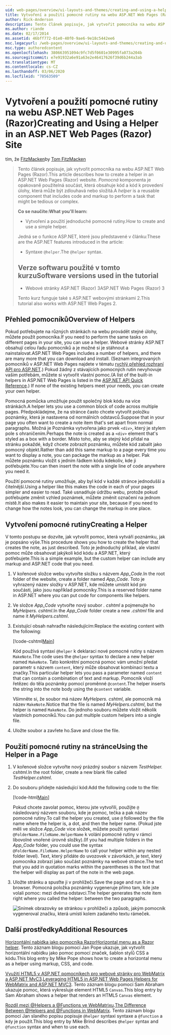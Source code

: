 ```yaml
---
uid: web-pages/overview/ui-layouts-and-themes/creating-and-using-a-helper-in-an-aspnet-web-pages-site
title: Vytvoření a použití pomocné rutiny na webu ASP.NET Web Pages (Razor) | Microsoft Docs
author: Rick-Anderson
description: Tento článek popisuje, jak vytvořit pomocníka na webu ASP.NET Web Pages (Razor). Pomocná komponenta je opakovaně použitelná součást, která zahrnuje kód a označení ke výkonu...
ms.author: riande
ms.date: 02/17/2014
ms.assetid: 46bff772-01e0-40f0-9ae6-9e18c5442ee6
msc.legacyurl: /web-pages/overview/ui-layouts-and-themes/creating-and-using-a-helper-in-an-aspnet-web-pages-site
msc.type: authoredcontent
ms.openlocfilehash: 380663951094c9fc7d5f0601e30995fa073a204b
ms.sourcegitcommit: e7e91932a6e91a63e2e46417626f39d6b244a3ab
ms.translationtype: MT
ms.contentlocale: cs-CZ
ms.lasthandoff: 03/06/2020
ms.locfileid: "78563509"
---
```

# <a name="creating-and-using-a-helper-in-an-aspnet-web-pages-razor-site"></a><span data-ttu-id="36be3-104">Vytvoření a použití pomocné rutiny na webu ASP.NET Web Pages (Razor)</span><span class="sxs-lookup"><span data-stu-id="36be3-104">Creating and Using a Helper in an ASP.NET Web Pages (Razor) Site</span></span>

<span data-ttu-id="36be3-105">tím, že [FitzMacken](https://github.com/tfitzmac)</span><span class="sxs-lookup"><span data-stu-id="36be3-105">by [Tom FitzMacken](https://github.com/tfitzmac)</span></span>

> <span data-ttu-id="36be3-106">Tento článek popisuje, jak vytvořit pomocníka na webu ASP.NET Web Pages (Razor).</span><span class="sxs-lookup"><span data-stu-id="36be3-106">This article describes how to create a helper in an ASP.NET Web Pages (Razor) website.</span></span> <span data-ttu-id="36be3-107">*Pomocná* komponenta je opakovaně použitelná součást, která obsahuje kód a kód k provedení úlohy, která může být zdlouhavá nebo složitá.</span><span class="sxs-lookup"><span data-stu-id="36be3-107">A *helper* is a reusable component that includes code and markup to perform a task that might be tedious or complex.</span></span>
> 
> <span data-ttu-id="36be3-108">**Co se naučíte:**</span><span class="sxs-lookup"><span data-stu-id="36be3-108">**What you'll learn:**</span></span> 
> 
> - <span data-ttu-id="36be3-109">Vytvoření a použití jednoduché pomocné rutiny.</span><span class="sxs-lookup"><span data-stu-id="36be3-109">How to create and use a simple helper.</span></span>
> 
> <span data-ttu-id="36be3-110">Jedná se o funkce ASP.NET, které jsou představené v článku:</span><span class="sxs-lookup"><span data-stu-id="36be3-110">These are the ASP.NET features introduced in the article:</span></span>
> 
> - <span data-ttu-id="36be3-111">Syntaxe `@helper`.</span><span class="sxs-lookup"><span data-stu-id="36be3-111">The `@helper` syntax.</span></span>
>   
> 
> ## <a name="software-versions-used-in-the-tutorial"></a><span data-ttu-id="36be3-112">Verze softwaru použité v tomto kurzu</span><span class="sxs-lookup"><span data-stu-id="36be3-112">Software versions used in the tutorial</span></span>
> 
> 
> - <span data-ttu-id="36be3-113">Webové stránky ASP.NET (Razor) 3</span><span class="sxs-lookup"><span data-stu-id="36be3-113">ASP.NET Web Pages (Razor) 3</span></span>
>   
> 
> <span data-ttu-id="36be3-114">Tento kurz funguje také s ASP.NET webovými stránkami 2.</span><span class="sxs-lookup"><span data-stu-id="36be3-114">This tutorial also works with ASP.NET Web Pages 2.</span></span>

## <a name="overview-of-helpers"></a><span data-ttu-id="36be3-115">Přehled pomocníků</span><span class="sxs-lookup"><span data-stu-id="36be3-115">Overview of Helpers</span></span>

<span data-ttu-id="36be3-116">Pokud potřebujete na různých stránkách na webu provádět stejné úlohy, můžete použít pomocníka.</span><span class="sxs-lookup"><span data-stu-id="36be3-116">If you need to perform the same tasks on different pages in your site, you can use a helper.</span></span> <span data-ttu-id="36be3-117">Webové stránky ASP.NET obsahují celou řadu pomocníků a je možné si je stáhnout a nainstalovat.</span><span class="sxs-lookup"><span data-stu-id="36be3-117">ASP.NET Web Pages includes a number of helpers, and there are many more that you can download and install.</span></span> <span data-ttu-id="36be3-118">(Seznam integrovaných pomocníků v ASP.NET Web Pages najdete v tématu [rychlý přehled rozhraní API pro ASP.NET](https://go.microsoft.com/fwlink/?LinkId=202907).) Pokud žádný z stávajících pomocných rutin nevyhovuje vašim potřebám, můžete si vytvořit vlastní pomoc.</span><span class="sxs-lookup"><span data-stu-id="36be3-118">(A list of the built-in helpers in ASP.NET Web Pages is listed in the [ASP.NET API Quick Reference](https://go.microsoft.com/fwlink/?LinkId=202907).) If none of the existing helpers meet your needs, you can create your own helper.</span></span>

<span data-ttu-id="36be3-119">Pomocná pomůcka umožňuje použít společný blok kódu na více stránkách.</span><span class="sxs-lookup"><span data-stu-id="36be3-119">A helper lets you use a common block of code across multiple pages.</span></span> <span data-ttu-id="36be3-120">Předpokládejme, že na stránce často chcete vytvořit položku poznámky, která je nastavena od normálních odstavců.</span><span class="sxs-lookup"><span data-stu-id="36be3-120">Suppose that in your page you often want to create a note item that's set apart from normal paragraphs.</span></span> <span data-ttu-id="36be3-121">Možná je Poznámka vytvořena jako prvek `<div>`, který je stylem pole s ohraničením.</span><span class="sxs-lookup"><span data-stu-id="36be3-121">Perhaps the note is created as a `<div>` element that's styled as a box with a border.</span></span> <span data-ttu-id="36be3-122">Místo toho, aby se stejný kód přidal na stránku pokaždé, když chcete zobrazit poznámku, můžete kód zabalit jako pomocný objekt.</span><span class="sxs-lookup"><span data-stu-id="36be3-122">Rather than add this same markup to a page every time you want to display a note, you can package the markup as a helper.</span></span> <span data-ttu-id="36be3-123">Pak můžete poznámku vložit s jedním řádkem kódu kdekoliv, kde ji potřebujete.</span><span class="sxs-lookup"><span data-stu-id="36be3-123">You can then insert the note with a single line of code anywhere you need it.</span></span>

<span data-ttu-id="36be3-124">Použití pomocné rutiny umožňuje, aby byl kód v každé stránce jednodušší a čitelnější.</span><span class="sxs-lookup"><span data-stu-id="36be3-124">Using a helper like this makes the code in each of your pages simpler and easier to read.</span></span> <span data-ttu-id="36be3-125">Také usnadňuje údržbu webu, protože pokud potřebujete změnit vzhled poznámek, můžete změnit označení na jednom místě.</span><span class="sxs-lookup"><span data-stu-id="36be3-125">It also makes it easier to maintain your site, because if you need to change how the notes look, you can change the markup in one place.</span></span>

## <a name="creating-a-helper"></a><span data-ttu-id="36be3-126">Vytvoření pomocné rutiny</span><span class="sxs-lookup"><span data-stu-id="36be3-126">Creating a Helper</span></span>

<span data-ttu-id="36be3-127">V tomto postupu se dozvíte, jak vytvořit pomoc, která vytváří poznámku, jak je popsáno výše.</span><span class="sxs-lookup"><span data-stu-id="36be3-127">This procedure shows you how to create the helper that creates the note, as just described.</span></span> <span data-ttu-id="36be3-128">Toto je jednoduchý příklad, ale vlastní pomoc může obsahovat jakýkoli kód kódu a ASP.NET, který potřebujete.</span><span class="sxs-lookup"><span data-stu-id="36be3-128">This is a simple example, but the custom helper can include any markup and ASP.NET code that you need.</span></span>

1. <span data-ttu-id="36be3-129">V kořenové složce webu vytvořte složku s názvem *App\_Code*.</span><span class="sxs-lookup"><span data-stu-id="36be3-129">In the root folder of the website, create a folder named *App\_Code*.</span></span> <span data-ttu-id="36be3-130">Toto je vyhrazený název složky v ASP.NET, kde můžete umístit kód pro součásti, jako jsou například pomocníky.</span><span class="sxs-lookup"><span data-stu-id="36be3-130">This is a reserved folder name in ASP.NET where you can put code for components like helpers.</span></span>
2. <span data-ttu-id="36be3-131">Ve složce *App\_Code* vytvořte nový soubor *. cshtml* a pojmenujte ho *MyHelpers. cshtml*.</span><span class="sxs-lookup"><span data-stu-id="36be3-131">In the *App\_Code* folder create a new *.cshtml* file and name it *MyHelpers.cshtml*.</span></span>
3. <span data-ttu-id="36be3-132">Existující obsah nahraďte následujícím:</span><span class="sxs-lookup"><span data-stu-id="36be3-132">Replace the existing content with the following:</span></span>

    [!code-cshtml[Main](creating-and-using-a-helper-in-an-aspnet-web-pages-site/samples/sample1.cshtml)]

    <span data-ttu-id="36be3-133">Kód používá syntaxi `@helper` k deklaraci nové pomocné rutiny s názvem `MakeNote`.</span><span class="sxs-lookup"><span data-stu-id="36be3-133">The code uses the `@helper` syntax to declare a new helper named `MakeNote`.</span></span> <span data-ttu-id="36be3-134">Tato konkrétní pomocná pomoc vám umožní předat parametr s názvem `content`, který může obsahovat kombinaci textu a značky.</span><span class="sxs-lookup"><span data-stu-id="36be3-134">This particular helper lets you pass a parameter named `content` that can contain a combination of text and markup.</span></span> <span data-ttu-id="36be3-135">Pomocník vloží řetězec do těla poznámky pomocí proměnné `@content`.</span><span class="sxs-lookup"><span data-stu-id="36be3-135">The helper inserts the string into the note body using the `@content` variable.</span></span>

    <span data-ttu-id="36be3-136">Všimněte si, že soubor má název *MyHelpers. cshtml*, ale pomocník má název `MakeNote`.</span><span class="sxs-lookup"><span data-stu-id="36be3-136">Notice that the file is named *MyHelpers.cshtml*, but the helper is named `MakeNote`.</span></span> <span data-ttu-id="36be3-137">Do jednoho souboru můžete vložit několik vlastních pomocníků.</span><span class="sxs-lookup"><span data-stu-id="36be3-137">You can put multiple custom helpers into a single file.</span></span>
4. <span data-ttu-id="36be3-138">Uložte soubor a zavřete ho.</span><span class="sxs-lookup"><span data-stu-id="36be3-138">Save and close the file.</span></span>

## <a name="using-the-helper-in-a-page"></a><span data-ttu-id="36be3-139">Použití pomocné rutiny na stránce</span><span class="sxs-lookup"><span data-stu-id="36be3-139">Using the Helper in a Page</span></span>

1. <span data-ttu-id="36be3-140">V kořenové složce vytvořte nový prázdný soubor s názvem *TestHelper. cshtml*.</span><span class="sxs-lookup"><span data-stu-id="36be3-140">In the root folder, create a new blank file called *TestHelper.cshtml*.</span></span>
2. <span data-ttu-id="36be3-141">Do souboru přidejte následující kód:</span><span class="sxs-lookup"><span data-stu-id="36be3-141">Add the following code to the file:</span></span>

    [!code-html[Main](creating-and-using-a-helper-in-an-aspnet-web-pages-site/samples/sample2.html)]

    <span data-ttu-id="36be3-142">Pokud chcete zavolat pomoc, kterou jste vytvořili, použijte `@` následovaný názvem souboru, kde je pomoc, tečka a pak název pomocné rutiny.</span><span class="sxs-lookup"><span data-stu-id="36be3-142">To call the helper you created, use `@` followed by the file name where the helper is, a dot, and then the helper name.</span></span> <span data-ttu-id="36be3-143">(Pokud jste měli ve složce *App\_Code* více složek, můžete použít syntaxi `@FolderName.FileName.HelperName` k volání pomocné rutiny v rámci libovolné vnořené úrovně složky).</span><span class="sxs-lookup"><span data-stu-id="36be3-143">(If you had multiple folders in the *App\_Code* folder, you could use the syntax `@FolderName.FileName.HelperName` to call your helper within any nested folder level).</span></span> <span data-ttu-id="36be3-144">Text, který přidáte do uvozovek v závorkách, je text, který pomocníka zobrazí jako součást poznámky na webové stránce.</span><span class="sxs-lookup"><span data-stu-id="36be3-144">The text that you add in quotation marks within the parentheses is the text that the helper will display as part of the note in the web page.</span></span>
3. <span data-ttu-id="36be3-145">Uložte stránku a spusťte ji v prohlížeči.</span><span class="sxs-lookup"><span data-stu-id="36be3-145">Save the page and run it in a browser.</span></span> <span data-ttu-id="36be3-146">Pomocná položka poznámky vygeneruje přímo tam, kde jste volali pomoc: mezi dvěma odstavci.</span><span class="sxs-lookup"><span data-stu-id="36be3-146">The helper generates the note item right where you called the helper: between the two paragraphs.</span></span>

    ![Snímek obrazovky se stránkou v prohlížeči a způsob, jakým pomocník vygeneroval značku, která umístí kolem zadaného textu rámeček.](creating-and-using-a-helper-in-an-aspnet-web-pages-site/_static/image1.png)

## <a name="additional-resources"></a><span data-ttu-id="36be3-148">Další prostředky</span><span class="sxs-lookup"><span data-stu-id="36be3-148">Additional Resources</span></span>

<span data-ttu-id="36be3-149">[Horizontální nabídka jako pomocníka Razor](http://mikepope.com/blog/DisplayBlog.aspx?permalink=2341)</span><span class="sxs-lookup"><span data-stu-id="36be3-149">[Horizontal menu as a Razor helper](http://mikepope.com/blog/DisplayBlog.aspx?permalink=2341).</span></span> <span data-ttu-id="36be3-150">Tento záznam blogu pomocí Jan Pope ukazuje, jak vytvořit horizontální nabídku jako pomoc pomocí značek, šablon stylů CSS a kódu.</span><span class="sxs-lookup"><span data-stu-id="36be3-150">This blog entry by Mike Pope shows how to create a horizontal menu as a helper using markup, CSS, and code.</span></span>

<span data-ttu-id="36be3-151">[Využití HTML5 v ASP.NET pomocníkech pro webové stránky pro WebMatrix a ASP.NET MvC3](http://geekswithblogs.net/wildturtle/archive/2010/11/08/html5-in-asp.net-web-pages-helpers-for-webmatrix-and_aspnet_mvc3.aspx).</span><span class="sxs-lookup"><span data-stu-id="36be3-151">[Leveraging HTML5 in ASP.NET Web Pages Helpers for WebMatrix and ASP.NET MVC3](http://geekswithblogs.net/wildturtle/archive/2010/11/08/html5-in-asp.net-web-pages-helpers-for-webmatrix-and_aspnet_mvc3.aspx).</span></span> <span data-ttu-id="36be3-152">Tento záznam blogu pomocí Sam Abraham ukazuje pomoc, která vykresluje element HTML5 `Canvas`.</span><span class="sxs-lookup"><span data-stu-id="36be3-152">This blog entry by Sam Abraham shows a helper that renders an HTML5 `Canvas` element.</span></span>

<span data-ttu-id="36be3-153">[Rozdíl mezi @Helpers a @Functions ve WebMatrixu](http://www.mikesdotnetting.com/Article/173/The-Difference-Between-@Helpers-and-@Functions-In-WebMatrix).</span><span class="sxs-lookup"><span data-stu-id="36be3-153">[The Difference Between @Helpers and @Functions in WebMatrix](http://www.mikesdotnetting.com/Article/173/The-Difference-Between-@Helpers-and-@Functions-In-WebMatrix).</span></span> <span data-ttu-id="36be3-154">Tento záznam blogu pomocí Jan slaného popisu popisuje `@helper` syntaxi syntaxe a `@function` a kdy je použít.</span><span class="sxs-lookup"><span data-stu-id="36be3-154">This blog entry by Mike Brind describes `@helper` syntax and `@function` syntax and when to use each.</span></span>
